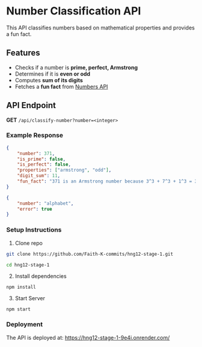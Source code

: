 # Number Classification API

This API classifies numbers based on mathematical properties and provides a fun fact.

## Features
- Checks if a number is **prime, perfect, Armstrong**
- Determines if it is **even or odd**
- Computes **sum of its digits**
- Fetches a **fun fact** from [Numbers API](http://numbersapi.com/)

## API Endpoint
**GET** `/api/classify-number?number=<integer>`

### Example Response
```json
{
    "number": 371,
    "is_prime": false,
    "is_perfect": false,
    "properties": ["armstrong", "odd"],
    "digit_sum": 11,
    "fun_fact": "371 is an Armstrong number because 3^3 + 7^3 + 1^3 = 371"
}
```
```json
{
    "number": "alphabet",
    "error": true
}
```
### Setup Instructions
1. Clone repo
```sh
git clone https://github.com/Faith-K-commits/hng12-stage-1.git

cd hng12-stage-1
```

2. Install dependencies
```shell
npm install
```

3. Start Server
```shell
npm start
```

### Deployment
The API is deployed at:
https://hng12-stage-1-9e4i.onrender.com/
